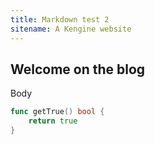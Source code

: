 ```yaml
---
title: Markdown test 2
sitename: A Kengine website
---
```


## Welcome on the blog

Body

```go
func getTrue() bool {
    return true
}
```
